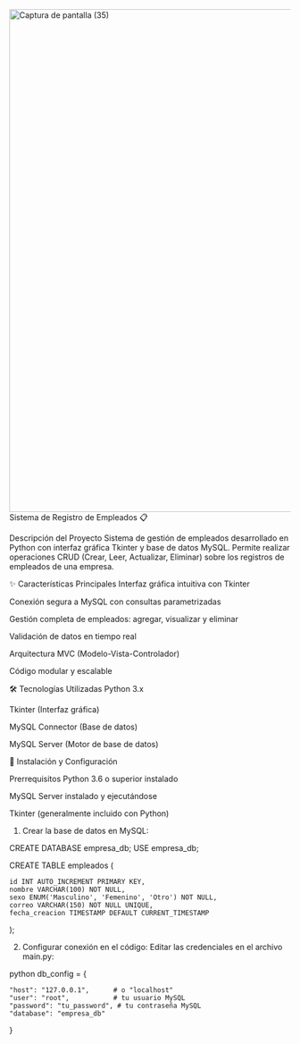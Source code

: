 <img width="1600" height="900" alt="Captura de pantalla (35)" src="https://github.com/user-attachments/assets/07389215-c5fc-4e69-83a3-3f7ad3df8333" />
Sistema de Registro de Empleados
📋

Descripción del Proyecto
Sistema de gestión de empleados desarrollado en Python con interfaz gráfica Tkinter y base de datos MySQL. Permite realizar operaciones CRUD (Crear, Leer, Actualizar, Eliminar) sobre los registros de empleados de una empresa.

✨ Características Principales
Interfaz gráfica intuitiva con Tkinter

Conexión segura a MySQL con consultas parametrizadas

Gestión completa de empleados: agregar, visualizar y eliminar

Validación de datos en tiempo real

Arquitectura MVC (Modelo-Vista-Controlador)

Código modular y escalable

🛠️ Tecnologías Utilizadas
Python 3.x

Tkinter (Interfaz gráfica)

MySQL Connector (Base de datos)

MySQL Server (Motor de base de datos)


🚀 Instalación y Configuración

Prerrequisitos
Python 3.6 o superior instalado

MySQL Server instalado y ejecutándose

Tkinter (generalmente incluido con Python)


1. Crear la base de datos en MySQL:

CREATE DATABASE empresa_db;
USE empresa_db;

CREATE TABLE empleados (

    id INT AUTO_INCREMENT PRIMARY KEY,
    nombre VARCHAR(100) NOT NULL,
    sexo ENUM('Masculino', 'Femenino', 'Otro') NOT NULL,
    correo VARCHAR(150) NOT NULL UNIQUE,
    fecha_creacion TIMESTAMP DEFAULT CURRENT_TIMESTAMP
);


2. Configurar conexión en el código:
Editar las credenciales en el archivo main.py:

python
db_config = {

    "host": "127.0.0.1",      # o "localhost"
    "user": "root",           # tu usuario MySQL
    "password": "tu_password", # tu contraseña MySQL
    "database": "empresa_db"
}
